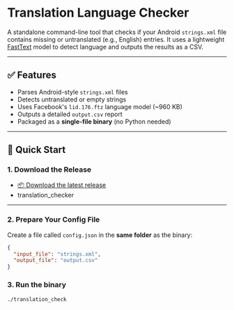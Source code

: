# Translation Language Checker

A standalone command-line tool that checks if your Android `strings.xml` file contains missing or untranslated (e.g., English) entries. It uses a lightweight [FastText](https://fasttext.cc/) model to detect language and outputs the results as a CSV.

---

## ✅ Features

- Parses Android-style `strings.xml` files
- Detects untranslated or empty strings
- Uses Facebook's `lid.176.ftz` language model (~960 KB)
- Outputs a detailed `output.csv` report
- Packaged as a **single-file binary** (no Python needed)

---

## 🚀 Quick Start

### 1. **Download the Release**

- [📦 Download the latest release](https://github.com/DeakyuLee/TranslationChecker/releases/tag/v1.0.0)
- translation_checker

---

### 2. **Prepare Your Config File**

Create a file called `config.json` in the **same folder** as the binary:

```json
{
  "input_file": "strings.xml",
  "output_file": "output.csv"
}
```

### 3. Run the binary

`./translation_check`
